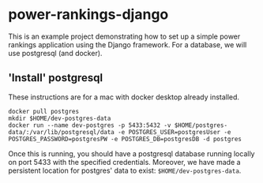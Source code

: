 # power-rankings-django

This is an example project demonstrating how to set up a simple
power rankings application using the Django framework. For a
database, we will use postgresql (and docker).

## 'Install' postgresql

These instructions are for a mac with docker desktop already installed.

```commandline
docker pull postgres
mkdir $HOME/dev-postgres-data
docker run --name dev-postgres -p 5433:5432 -v $HOME/postgres-data/:/var/lib/postgresql/data -e POSTGRES_USER=postgresUser -e POSTGRES_PASSWORD=postgresPW -e POSTGRES_DB=postgresDB -d postgres
```

Once this is running, you should have a postgresql database running locally on port 5433 with the specified credentials.
Moreover, we have made a persistent location for postgres' data to exist: `$HOME/dev-postgres-data`.